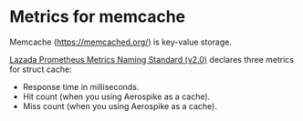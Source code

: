 # Metrics for memcache #

Memcache (https://memcached.org/) is key-value storage.

[Lazada Prometheus Metrics Naming Standard (v2.0)](https://confluence.lazada.com/x/OihVAQ)
declares three metrics for struct cache:

* Response time in milliseconds.
* Hit count (when you using Aerospike as a cache).
* Miss count (when you using Aerospike as a cache).
